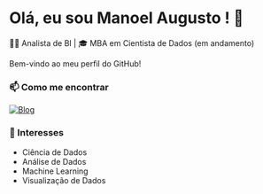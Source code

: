 # Olá, eu sou Manoel Augusto ! 👋

👨‍💼 Analista de BI | 🎓 MBA em Cientista de Dados (em andamento)

Bem-vindo ao meu perfil do GitHub! 

### 📫 Como me encontrar

[![Blog](https://img.shields.io/badge/portfolio-000000?style=for-the-badge&logo=&logoColor=#127369)](manoelaugustolima.com.br)

### 🌱 Interesses
- Ciência de Dados
- Análise de Dados
- Machine Learning
- Visualização de Dados
